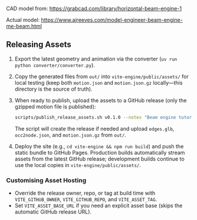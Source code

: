 CAD model from:
https://grabcad.com/library/horizontal-beam-engine-1

Actual model: https://www.ajreeves.com/model-engineer-beam-engine-me-beam.html

## Releasing Assets

1. Export the latest geometry and animation via the converter (`uv run python converter/converter.py`).
2. Copy the generated files from `out/` into `vite-engine/public/assets/` for local testing (keep both `motion.json` and `motion.json.gz` locally—this directory is the source of truth).
3. When ready to publish, upload the assets to a GitHub release (only the gzipped motion file is published):

   ```bash
   scripts/publish_release_assets.sh v0.1.0 --notes "Beam engine tutorial assets"
   ```

   The script will create the release if needed and upload `edges.glb`, `occ2node.json`, and `motion.json.gz` from `out/`.
4. Deploy the site (e.g., `cd vite-engine && npm run build`) and push the static bundle to GitHub Pages. Production builds automatically stream assets from the latest GitHub release; development builds continue to use the local copies in `vite-engine/public/assets/`.

### Customising Asset Hosting

- Override the release owner, repo, or tag at build time with `VITE_GITHUB_OWNER`, `VITE_GITHUB_REPO`, and `VITE_ASSET_TAG`.
- Set `VITE_ASSET_BASE_URL` if you need an explicit asset base (skips the automatic GitHub release URL).
